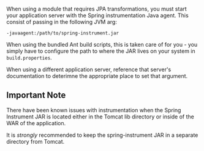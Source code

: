 When using a module that requires JPA transformations, you must start your application server with the Spring instrumentation Java agent. This consist of passing in the following JVM arg:

    -javaagent:/path/to/spring-instrument.jar

When using the bundled Ant build scripts, this is taken care of for you - you simply have to configure the path to where the JAR lives on your system in `build.properties`.

When using a different application server, reference that server's documentation to deterimne the appropriate place to set that argument.

## Important Note

There have been known issues with instrumentation when the Spring Instrument JAR is located either in the Tomcat lib directory or inside of the WAR of the application.

It is *strongly* recommended to keep the spring-instrument JAR in a separate directory from Tomcat.
